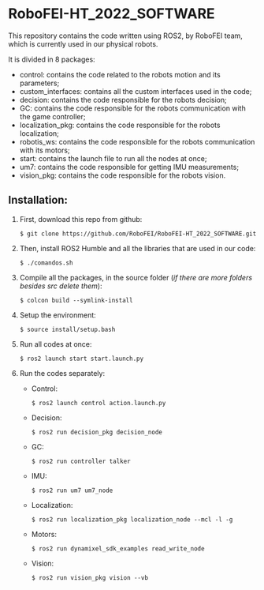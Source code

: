# RoboFEI-HT_2022_SOFTWARE

This repository contains the code written using ROS2, by RoboFEI team, which is currently used in our physical robots. 

It is divided in 8 packages: 

* control: contains the code related to the robots motion and its parameters;
* custom_interfaces: contains all the custom interfaces used in the code;
* decision: contains the code responsible for the robots decision;
* GC: contains the code responsible for the robots communication with the game controller;
* localization_pkg: contains the code responsible for the robots localization;
* robotis_ws: contains the code responsible for the robots communication with its motors;
* start: contains the launch file to run all the nodes at once;
* um7: contains the code responsible for getting IMU measurements;
* vision_pkg: contains the code responsible for the robots vision.

## Installation:
1. First, download this repo from github:

    ```$ git clone https://github.com/RoboFEI/RoboFEI-HT_2022_SOFTWARE.git```

2. Then, install ROS2 Humble and all the libraries that are used in our code:

    ```$ ./comandos.sh```

3. Compile all the packages, in the source folder (*if there are more folders besides src delete them*):

    ```$ colcon build --symlink-install```

4. Setup the environment:

    ```$ source install/setup.bash```

5. Run all codes at once:

    ```$ ros2 launch start start.launch.py```

6. Run the codes separately:

    - Control: 
    
        ```$ ros2 launch control action.launch.py```

    - Decision: 
    
        ```$ ros2 run decision_pkg decision_node```

    - GC: 
    
        ```$ ros2 run controller talker```

    - IMU: 
    
        ```$ ros2 run um7 um7_node```

    - Localization: 
    
        ```$ ros2 run localization_pkg localization_node --mcl -l -g```

    - Motors: 
    
        ```$ ros2 run dynamixel_sdk_examples read_write_node```
    
    - Vision: 
    
        ```$ ros2 run vision_pkg vision --vb```
